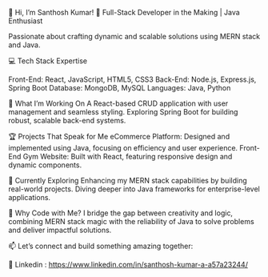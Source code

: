 👋 Hi, I’m Santhosh Kumar!
🌟 Full-Stack Developer in the Making | Java Enthusiast

Passionate about crafting dynamic and scalable solutions using MERN stack and Java.

💻 Tech Stack Expertise

Front-End: React, JavaScript, HTML5, CSS3
Back-End: Node.js, Express.js, Spring Boot
Database: MongoDB, MySQL
Languages: Java, Python

🔭 What I’m Working On
A React-based CRUD application with user management and seamless styling.
Exploring Spring Boot for building robust, scalable back-end systems.

🏆 Projects That Speak for Me
eCommerce Platform: Designed and implemented using Java, focusing on efficiency and user experience.
Front-End Gym Website: Built with React, featuring responsive design and dynamic components.

🌱 Currently Exploring
Enhancing my MERN stack capabilities by building real-world projects.
Diving deeper into Java frameworks for enterprise-level applications.

🎯 Why Code with Me?
I bridge the gap between creativity and logic, combining MERN stack magic with the reliability of Java to solve problems and deliver impactful solutions.

📫 Let’s connect and build something amazing together:

💼 Linkedin : https://www.linkedin.com/in/santhosh-kumar-a-a57a23244/
